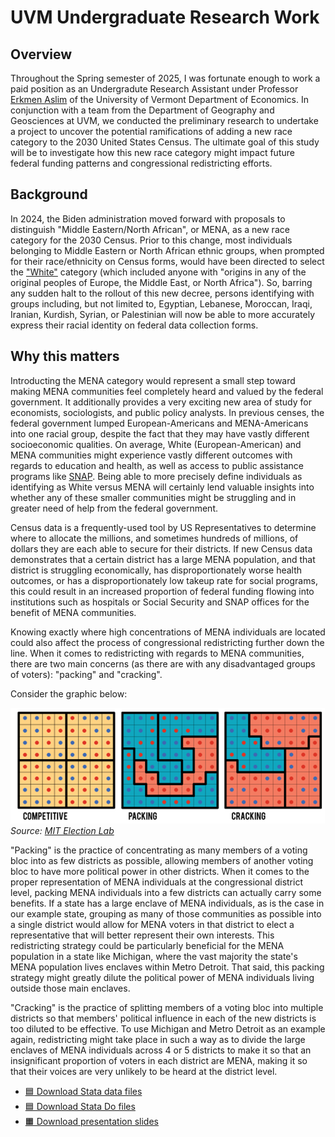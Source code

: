 # UVM Undergraduate Research Work

## Overview

Throughout the Spring semester of 2025, I was fortunate enough to work a paid position as an Undergradute Research Assistant 
under Professor [Erkmen Aslim](https://www.linkedin.com/in/erkmen-g-aslim-48089637/) of the University of Vermont Department of Economics.
In conjunction with a team from the Department of Geography and Geosciences at UVM, we conducted the preliminary research to undertake 
a project to uncover the potential ramifications of adding a new race category to the 2030 United States Census. The ultimate goal of this 
study will be to investigate how this new race category might impact future federal funding patterns and congressional redistricting efforts.

## Background

In 2024, the Biden administration moved forward with proposals to distinguish "Middle Eastern/North African", or MENA, as a new race category 
for the 2030 Census. Prior to this change, most individuals belonging to Middle Eastern or North African ethnic groups, when prompted 
for their race/ethnicity on Census forms, would have been directed to select the ["White"](https://www.census.gov/topics/population/race/about.html) category (which included anyone with "origins 
in any of the original peoples of Europe, the Middle East, or North Africa"). So, barring any sudden halt to the rollout of this new decree, persons identifying
with groups including, but not limited to, Egyptian, Lebanese, Moroccan, Iraqi, Iranian, Kurdish, Syrian, or Palestinian will now be able to more accurately 
express their racial identity on federal data collection forms.

## Why this matters

Introducting the MENA category would represent a small step toward making MENA communities feel completely heard and valued by the federal government. It additionally 
provides a very exciting new area of study for economists, sociologists, and public policy analysts. In previous censes, the federal government lumped European-Americans
and MENA-Americans into one racial group, despite the fact that they may have vastly different socioeconomic qualities. On average, White (European-American) and MENA 
communities might experience vastly different outcomes with regards to education and health, as well as access to public assistance programs like [SNAP](https://en.wikipedia.org/wiki/Supplemental_Nutrition_Assistance_Program). Being able to more precisely define individuals as identifying as White versus MENA will certainly 
lend valuable insights into whether any of these smaller communities might be struggling and in greater need of help from the federal government.

Census data is a frequently-used tool by US Representatives to determine where to allocate the millions, and sometimes hundreds of millions, of dollars they are each 
able to secure for their districts. If new Census data demonstrates that a certain district has a large MENA population, and that district is struggling economically, has disproportionately 
worse health outcomes, or has a disproportionately low takeup rate for social programs, this could result in an increased proportion of federal funding flowing into institutions 
such as hospitals or Social Security and SNAP offices for the benefit of MENA communities. 

Knowing exactly where high concentrations of MENA individuals are located could also affect the process of congressional redistricting further down the line. When it comes to 
redistricting with regards to MENA communities, there are two main concerns (as there are with any disadvantaged groups of voters): "packing" and "cracking". 

Consider the graphic below:

![Cracking and Packing](cracking-and-packing.png)
*Source: [MIT Election Lab](https://electionlab.mit.edu/research/redistricting)*

"Packing" is the practice of concentrating as many members of a voting bloc into as few districts as possible, allowing members of another voting bloc to have more political power in other districts.
When it comes to the proper representation of MENA individuals at the congressional district level, packing MENA individuals into a few districts can actually carry some benefits. If a state has a large 
enclave of MENA individuals, as is the case in our example state, grouping as many of those communities as possible into a single district would allow for MENA voters in that district to elect a 
representative that will better represent their own interests. This redistricting strategy could be particularly beneficial for the MENA population in a state like Michigan, where the vast majority the 
state's MENA population lives enclaves within Metro Detroit. That said, this packing strategy might greatly dilute the political power of MENA individuals living outside those main enclaves.

"Cracking" is the practice of splitting members of a voting bloc into multiple districts so that members' political influence in each of the new districts is too diluted to be effective. To use Michigan 
and Metro Detroit as an example again, redistricting might take place in such a way as to divide the large enclaves of MENA individuals across 4 or 5 districts to make it so that an insignificant proportion 
of voters in each district are MENA, making it so that their voices are very unlikely to be heard at the district level.



- [🟦 Download Stata data files](https://minhaskamal.github.io/DownGit/#/home?url=https://github.com/lukepulaski/lukepulaski.github.io/tree/main/hcol-thesis/data-files)
- [🟦 Download Stata Do files](https://minhaskamal.github.io/DownGit/#/home?url=https://github.com/lukepulaski/lukepulaski.github.io/tree/main/hcol-thesis/do-files)
- [🟧 Download presentation slides](https://minhaskamal.github.io/DownGit/#/home?url=https://github.com/lukepulaski/lukepulaski.github.io/tree/main/hcol-thesis/presentation-slides)
